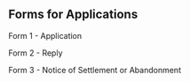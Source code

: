 ## Forms for Applications

Form 1 - Application

Form 2 - Reply

Form 3 - Notice of Settlement or Abandonment
